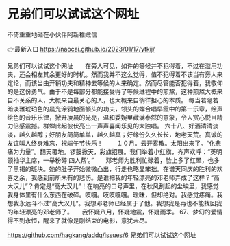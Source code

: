 # 兄弟们可以试试这个网址
不倚重重地砸在小伙伴阿新稚嫩信

👉最新入口 https://naocai.github.io/2023/01/17/ytkij/

兄弟们可以试试这个网址　　在旁人可见，如许的等候并不犯得着，不过在滥用功夫，还会相左其余更好的时机。然而我并不这么觉得，值不犯得着不该当有旁人来定论，而该当由开销功夫和精神去等候的人来确定。然而尽管能否犯得着，我敬仰的是这份勇气。由于不是每部分都能接受得了等候进程中的煎熬，这种煎熬大概来自不关系的人，大概来自最关心的人，也大概来自徜徉担心的本质。
每当若隐若暗淡雅琥珀色的晨光涂鸦地面额头的功夫，领头的蝉合唱早霞中的第一乐章，绘声绘色的音乐乐律，掀开凌晨的光亮，温和委婉里藏满泰然的意象，令人赏心悦目精力倍感震撼。群蝉此起彼伏亮出一声声喜闻乐见的大独唱。
	六十八、好酒清清淡淡，越久越醇；好朋友简简单单，越久越真；好缘份久久长长，地老天荒。真诚的友谊叫人终身难忘，祝端午节快乐！
　　１０月。云开雾散。太阳出来了。“化悲痛为力量”。翻天覆地。锣鼓掀天，彩旗招展。我们举着小红旗，齐声欢呼：“英明领袖华主席，一举粉碎‘四人帮’。”　　邓老师为胜利忙碌着，脸上多了红晕，也多了黑褐的斑块。她的肚子开始微微凸出，行走也略显笨拙。在谱天同庆的胜利的欢喜之余，我感到前所未有的悲伤。是谁把我的年轻漂亮的邓老师弄成了这样？“高大汉儿”？肯定是“高大汉儿”！在响亮的口号声里，在秋风刮起的尘埃里，我感觉我身体里有什么东西在破碎。吱嘎。吱吱嘎嘎。暧昧，但却绝对。我感觉疼痛。我想我永远斗不过“高大汉儿”。我想邓老师已经属于了他。我想我是再也不能找回我的年轻漂亮的邓老师了。　　我怀疑八月，怀疑地震，怀疑雨季。
	67、梦幻的爱情得不到永恒，醒来了就像是刚结束的电影，意犹未尽。

https://github.com/hagkang/addq/issues/6
兄弟们可以试试这个网址
